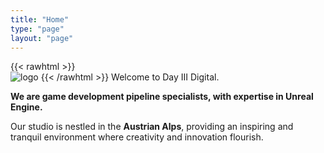 ```yaml
---
title: "Home"
type: "page"
layout: "page"
---
```



{{< rawhtml >}} 
<br>
<img src="logos/DayIII_Logo_Normal_White.png" alt="logo">
{{< /rawhtml >}}
Welcome to Day III Digital.

**We are game development pipeline specialists, with expertise in Unreal Engine.**

Our studio is nestled in the **Austrian Alps**, providing an inspiring and tranquil environment where creativity and innovation flourish.
